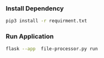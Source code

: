 
### Install Dependency
```sh
pip3 install -r requirment.txt
```

### Run Application
```sh
flask --app  file-processor.py run
```